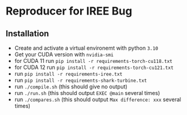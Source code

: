 # Reproducer for IREE Bug

## Installation

- Create and activate a virtual environemt with python `3.10`
- Get your CUDA version with `nvidia-smi`
- for CUDA 11 run `pip install -r requirements-torch-cu118.txt`
- for CUDA 12 run `pip install -r requirements-torch-cu121.txt`
- run `pip install -r requirements-iree.txt`
- run `pip install -r requirements-shark-turbine.txt`
- run `./compile.sh` (this should give no output)
- run `./run.sh` (this should output `EXEC @main` several times)
- run `./compares.sh` (this should output `Max difference: xxx` several times)
